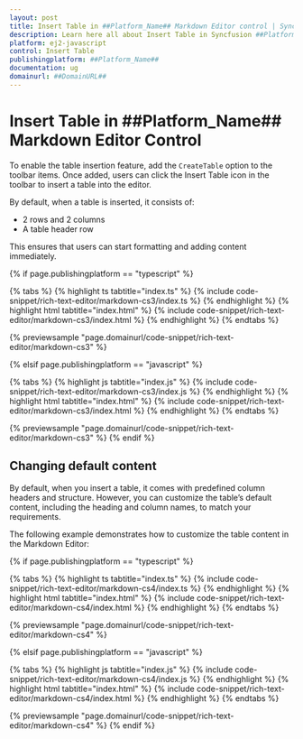 ```yaml
---
layout: post
title: Insert Table in ##Platform_Name## Markdown Editor control | Syncfusion
description: Learn here all about Insert Table in Syncfusion ##Platform_Name## Markdown Editor control of Syncfusion Essential JS 2 and more.
platform: ej2-javascript
control: Insert Table
publishingplatform: ##Platform_Name##
documentation: ug
domainurl: ##DomainURL##
---
```


# Insert Table in ##Platform_Name## Markdown Editor Control

To enable the table insertion feature, add the `CreateTable` option to the toolbar items. Once added, users can click the Insert Table icon in the toolbar to insert a table into the editor.

By default, when a table is inserted, it consists of:

* 2 rows and 2 columns
* A table header row

This ensures that users can start formatting and adding content immediately.

{% if page.publishingplatform == "typescript" %}

{% tabs %}
{% highlight ts tabtitle="index.ts" %}
{% include code-snippet/rich-text-editor/markdown-cs3/index.ts %}
{% endhighlight %}
{% highlight html tabtitle="index.html" %}
{% include code-snippet/rich-text-editor/markdown-cs3/index.html %}
{% endhighlight %}
{% endtabs %}
        
{% previewsample "page.domainurl/code-snippet/rich-text-editor/markdown-cs3" %}

{% elsif page.publishingplatform == "javascript" %}

{% tabs %}
{% highlight js tabtitle="index.js" %}
{% include code-snippet/rich-text-editor/markdown-cs3/index.js %}
{% endhighlight %}
{% highlight html tabtitle="index.html" %}
{% include code-snippet/rich-text-editor/markdown-cs3/index.html %}
{% endhighlight %}
{% endtabs %}

{% previewsample "page.domainurl/code-snippet/rich-text-editor/markdown-cs3" %}
{% endif %}

## Changing default content 

By default, when you insert a table, it comes with predefined column headers and structure. However, you can customize the table’s default content, including the heading and column names, to match your requirements.

The following example demonstrates how to customize the table content in the Markdown Editor:

{% if page.publishingplatform == "typescript" %}

{% tabs %}
{% highlight ts tabtitle="index.ts" %}
{% include code-snippet/rich-text-editor/markdown-cs4/index.ts %}
{% endhighlight %}
{% highlight html tabtitle="index.html" %}
{% include code-snippet/rich-text-editor/markdown-cs4/index.html %}
{% endhighlight %}
{% endtabs %}
        
{% previewsample "page.domainurl/code-snippet/rich-text-editor/markdown-cs4" %}

{% elsif page.publishingplatform == "javascript" %}

{% tabs %}
{% highlight js tabtitle="index.js" %}
{% include code-snippet/rich-text-editor/markdown-cs4/index.js %}
{% endhighlight %}
{% highlight html tabtitle="index.html" %}
{% include code-snippet/rich-text-editor/markdown-cs4/index.html %}
{% endhighlight %}
{% endtabs %}

{% previewsample "page.domainurl/code-snippet/rich-text-editor/markdown-cs4" %}
{% endif %}